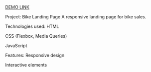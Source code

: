  [DEMO LINK](https://yevhenia-biliaieva.github.io/landing-BIKE/)

Project: Bike Landing Page
A responsive landing page for bike sales.

Technologies used:
HTML

CSS (Flexbox, Media Queries)

JavaScript

Features:
Responsive design

Interactive elements
